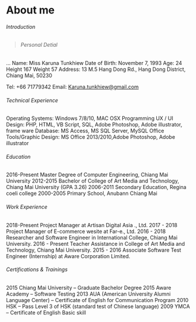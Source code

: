 # About me
###### Introduction


> ###### Personal Detial
...
Name: Miss Karuna Tunkhiew
Date of Birth: November 7, 1993   Age: 24
Height 167   Weight 57
Address: 13 M.5 Hang Dong Rd., Hang Dong District, Chiang Mai, 50230

Tel: +66 71779342
Email: Karuna.tunkhiew@gmail.com


###### Technical Experience
Operating Systems: Windows 7/8/10, MAC OSX
Programming UX / UI Design: PHP, HTML, VB Script, SQL, Adobe Photoshop, Adobe illustrator, frame ware
Database: MS Access, MS SQL Server, MySQL
Office Tools/Graphic Design: MS Office 2013/2010,Adobe Photoshop, Adobe illustrator


###### Education
2016-Present Master Degree of Computer Engineering, Chiang Mai University
2012-2015    Bachelor of College of Art Media and Technology, Chiang Mai University (GPA 3.26)
2006-2011    Secondary Education, Regina coeli college
2000-2005    Primary School, Anubann Chiang Mai


###### Work Experience
2018-Present  Project Manager at Artisan Digital Asia ., Ltd.
2017 - 2018   Project Manager of E-commerce wesite at Far-e., Ltd.
2016 - 2018   Researcher and Software Engineer in International College, Chiang Mai University.
2016 - Present Teacher Assistance in College of Art Media and Technology, Chiang Mai University.
2015 - 2016   Associate Software Test Engineer (Internship) at Aware Corporation Limited.


###### Certifications & Trainings
2015 Chiang Mai University – Graduate Bachelor Degree
2015 Aware Academy – Software Testing
2013 AUA (American University Alumni Language Center) – Certificate of English for Communication Program
2010 HSK – Pass Level 3 of HSK (standard test of Chinese language)
2009 YMCA – Certificate of English Basic skill
 



